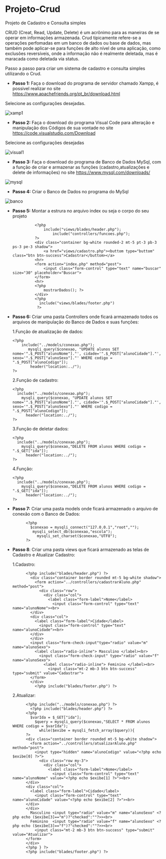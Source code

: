# Projeto-Crud
Projeto de Cadastro e Consulta simples 

CRUD (Creat, Read, Update, Delete) é um acrônimo para as maneiras de se operar em informações armazenada. Crud tipicamente refere-se a operações perfomadas em um banco de dados ou base de dados, mas também pode aplicar-se para funções de alto nível de uma aplicação, como exclusões reversíveis, onde a informação não é realmente deletada, mas é maracada como deletada via status.

Passo a passo para criar um sistema de cadastro e consulta simples utilizando o Crud.

* **Passo 1:**
Faça o download do programa de servidor chamado Xampp, é possivel realizar no site <https://www.apachefriends.org/pt_br/download.html><br>

Selecione as configurações desejadas.<br>

![xamp1](https://user-images.githubusercontent.com/54907593/228075908-99eba831-a587-4fbd-8eef-15b35eb53374.jpg)

* **Passo 2:**
Faça o download do programa Visual Code para alteração e manipulação dos Códigos de sua vontade no site <https://code.visualstudio.com/Download><br>

Selecione as configurações desejadas <br>

![visual1](https://user-images.githubusercontent.com/54907593/228076053-3d82f4d3-856d-4668-ba3a-de69dee6ad77.png)


* **Passo 3:**
Faça o download do programa de Banco de Dados MySql, com a função de criar e armazenar as funções (cadastro,atualizações e delete de informações) no site <https://www.mysql.com/downloads/><br>

![mysql](https://user-images.githubusercontent.com/54907593/228076128-983407ea-7f07-4c74-a568-be1756936abc.png)


* **Passo 4:**
Criar o Banco de Dados no programa do MySql<br>

![banco](https://user-images.githubusercontent.com/54907593/228076109-216a92f8-09d8-4c45-b667-a332c66472c3.png)

                
* **Passo 5:**
Montar a estrura no arquivo index ou seja o corpo do seu projeto<br>
                
             
                <?php 
                    include("views/blades/header.php"); 
                        include("controllers/funcoes.php");
                ?>
                <div class="container bg-white rounded-2 mt-5 pt-3 pb-3 ps-3 pe-3 shadow">
                    <a href="views/cadastro.php"><buttom type="buttom" class="btn btn-success">Cadastrar</buttom></a>
                <hr>
                <form action="index.php" method="post">
                    <input class="form-control" type="text" name="buscar" size="30" placeholder="Buscar">
                </form>
                <hr>
                <?php 
                    mostrarDados(); ?>
                </div>
                <?php
                  include("views/blades/footer.php")
                 ?>

* **Passo 6:**
Criar uma pasta Controllers onde ficará armazenado todos os arquivos de manipulação do Banco de Dados e suas funções:
  
  1.Função de atualização de dados:
      
      <?php
          include("../models/conexao.php");
             mysqli_query($conexao, "UPDATE alunos SET nome='".$_POST["alunoNome"]."', cidade='".$_POST["alunoCidade"]."', sexo='".$_POST["alunoSexo"]."' WHERE codigo = ".$_POST["alunoCodigo"]);
              header("location:../");
      ?>
  
  2.Função de cadastro:
  
      <?php
        include("../models/conexao.php");
          mysqli_query($conexao, "UPDATE alunos SET nome='".$_POST["alunoNome"]."', cidade='".$_POST["alunoCidade"]."', sexo='".$_POST["alunoSexo"]."' WHERE codigo = ".$_POST["alunoCodigo"]);
            header("location:../");
      ?>

  3.Função de deletar dados:
  
      <?php
        include("../models/conexao.php");
          mysqli_query($conexao,"DELETE FROM alunos WHERE codigo = ".$_GET["ida"]);
            header("location:../");
      ?>
      
  4.Função:
  
      <?php
        include("../models/conexao.php");
          mysqli_query($conexao,"DELETE FROM alunos WHERE codigo = ".$_GET["ida"]);
            header("location:../");
      ?>
      
 * **Passo 7:**
 Criar uma pasta models onde ficará armazenado o arquivo de conexão com o Banco de Dados:
 
             <?php
               $conexao = mysqli_connect("127.0.0.1","root","");
                mysqli_select_db($conexao,"escola");
                  mysqli_set_charset($conexao,"UTF8");
             ?>
             
* **Passo 8**:
Criar uma pasta views que ficará armazenado as telas de Cadastro e Atualizar Cadastro:
          
  1.Cadastro:
  
            <?php include("blades/header.php") ?>
              <div class="container border rounded mt-5 bg-white shadow">
                <form action="../controllers/cadastrarAluno.php" method="post">
                  <div class="row">
                    <div class="col">
                      <label class="form-label">Nome</label>
                        <input class="form-control" type="text" name="alunoNome"><br>
              </div>
              <div class="col">
                <label class="form-label">Cidade</label>
                  <input class="form-control" type="text" name="alunoCidade"><br>
              </div>
              </div>
              <input class="form-check-input"type="radio" value="m" name="alunoSexo">
                <label class="radio-inline"> Masculino </label><br>
                  <input class="form-check-input" type="radio" value="f" name="alunoSexo">
                    <label class="radio-inline"> Feminino </label><br>
                      <input class="mt-2 mb-3 btn btn-success" type="submit" value="Cadastrar">
              </form>
              </div>
                <?php include("blades/footer.php") ?>
                
  2.Atualizar:
            
            <?php include("../models/conexao.php") ?>
              <?php include("blades/header.php") ?>
            <?php
              $varIda = $_GET["ida"];
                $query = mysqli_query($conexao,"SELECT * FROM alunos WHERE codigo = $varIda");
                  while($exibe = mysqli_fetch_array($query)){
            ?>
            <div class="container border rounded mt-5 bg-white shadow">
              <form action="../controllers/atualizarAluno.php" method="post">
                <input type="hidden" name="alunoCodigo" value="<?php echo $exibe[0] ?>">
                  <div class="row my-3">
                    <div class="col">
                      <label class="form-label">Nome</label>
                        <input class="form-control" type="text" name="alunoNome" value="<?php echo $exibe[1] ?>"><br>
            </div>
            <div class="col">
              <label class="form-label">Cidade</label>
                <input class="form-control" type="text" name="alunoCidade" value="<?php echo $exibe[2] ?>"><br>
            </div>
            </div>
              Masculino <input type="radio" value="m" name="alunoSexo" <?php echo ($exibe[3]=="m")?"checked":""?>><br>
              Feminino  <input type="radio" value="f" name="alunoSexo" <?php echo ($exibe[3]=="f")?"checked":""?>><br>
                <input class="mt-2 mb-3 btn btn-success" type="submit" value="Atualizar">
            </form>
            </div>
            <?php } ?>
            <?php include("blades/footer.php") ?>
            
            
